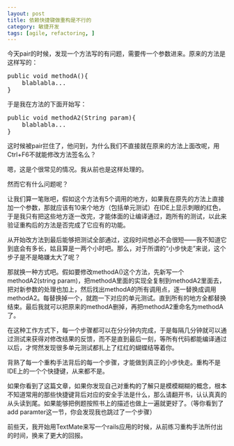 ```yaml
---
layout: post
title: 依赖快捷键做重构是不行的
category: 敏捷开发
tags: [agile, refactoring, ]
---
```

今天pair的时候，发现一个方法写的有问题，需要传一个参数进来。原来的方法是这样写的：
<pre>public void methodA(){
    blablabla...
}
</pre>
于是我在方法的下面开始写：
<pre>public void methodA2(String param){
    blablabla...
}</pre>
这时候被pair拦住了，他问到，为什么我们不直接就在原来的方法上面改呢，用Ctrl+F6不就能修改方法签名么？

嗯，这是个很常见的情况。我从前也是这样处理的。

然而它有什么问题呢？

让我们算一笔账吧，假如这个方法有5个调用的地方，如果我在原先的方法上直接加一个参数，那就应该有10来个地方（包括单元测试）在IDE上显示刺眼的红色，于是我只有把这些地方逐一改完，才能体面的让编译通过，跑所有的测试，以此来验证重构后的方法是否完成了它应有的功能。

从开始改方法到最后能够把测试全部通过，这段时间想必不会很短——我不知道它到底会有多长，姑且算是一两个小时吧。那么，对于所谓的“小步快走”来说，这个步子是不是略嫌太大了呢？

那就换一种方式吧。假如要修改methodA()这个方法，先新写一个methodA2(string param)，把methodA里面的实现全复制到methodA2里面去，把对新参数的处理也加上，然后找出methodA的所有调用点，逐一替换成调用methodA2。每替换掉一个，就跑一下对应的单元测试。直到所有的地方全都替换结束。最后我就可以把原来的methodA删掉，再把methodA2重命名为methodA了。

在这种工作方式下，每一个步骤都可以在分分钟内完成，于是每隔几分钟就可以通过测试来获得对修改结果的反馈，而不是直到最后一刻，等所有代码都能编译通过以后，才愕然发现很多单元测试都扎上了红红的蝴蝶结等着你。

背熟了每一个重构手法背后的每一个步骤，才能做到真正的小步快走。重构不是IDE上的一个个快捷键，从来都不是。

如果你看到了这篇文章，如果你发现自己对重构的了解只是模模糊糊的概念，根本不知道常用的那些快捷键背后对应的安全手法是什么，那么请翻开书，认认真真的从头读到尾。如果能够把例题按照书上的描述也做上一遍就更好了。（等你看到了add paramter这一节，你会发现我也跳过了一个步骤）

前些天，我开始用TextMate来写一个rails应用的时候，从前练习重构手法所付出的时间，换来了更大的回报。